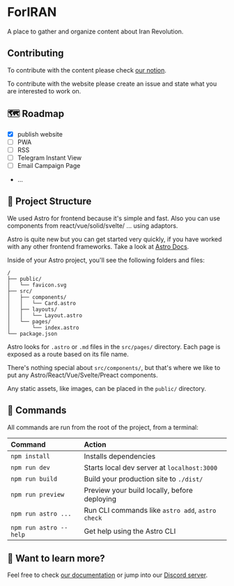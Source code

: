 # ForIRAN

A place to gather and organize content about Iran Revolution.

##  Contributing

To contribute with the content please check [our notion](https://www.notion.so/1536c3b436584a57bcd284cffafb4dee).

To contribute with the website please create an issue and state what you are interested to work on.

## 🗺️ Roadmap

- [x] publish website
- [ ] PWA 
- [ ] RSS 
- [ ] Telegram Instant View
- [ ] Email Campaign Page
- ...

## 🚀 Project Structure

We used Astro for frontend because it's simple and fast. Also you can use components from react/vue/solid/svelte/ ... using adaptors. 

Astro is quite new but you can get started very quickly, if you have worked with any other frontend frameworks. Take a look at [Astro Docs](https://astro.build). 

Inside of your Astro project, you'll see the following folders and files:

```
/
├── public/
│   └── favicon.svg
├── src/
│   ├── components/
│   │   └── Card.astro
│   ├── layouts/
│   │   └── Layout.astro
│   └── pages/
│       └── index.astro
└── package.json
```

Astro looks for `.astro` or `.md` files in the `src/pages/` directory. Each page is exposed as a route based on its file name.

There's nothing special about `src/components/`, but that's where we like to put any Astro/React/Vue/Svelte/Preact components.

Any static assets, like images, can be placed in the `public/` directory.

## 🧞 Commands

All commands are run from the root of the project, from a terminal:

| Command                | Action                                           |
| :--------------------- | :----------------------------------------------- |
| `npm install`          | Installs dependencies                            |
| `npm run dev`          | Starts local dev server at `localhost:3000`      |
| `npm run build`        | Build your production site to `./dist/`          |
| `npm run preview`      | Preview your build locally, before deploying     |
| `npm run astro ...`    | Run CLI commands like `astro add`, `astro check` |
| `npm run astro --help` | Get help using the Astro CLI                     |

## 👀 Want to learn more?

Feel free to check [our documentation](https://docs.astro.build) or jump into our [Discord server](https://astro.build/chat).
